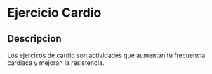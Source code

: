 # Ejercicio Cardio

## Descripcion
Los ejercicos de cardio son actividades que aumentan tu frecuencia cardiaca y mejoran la resistencia.
